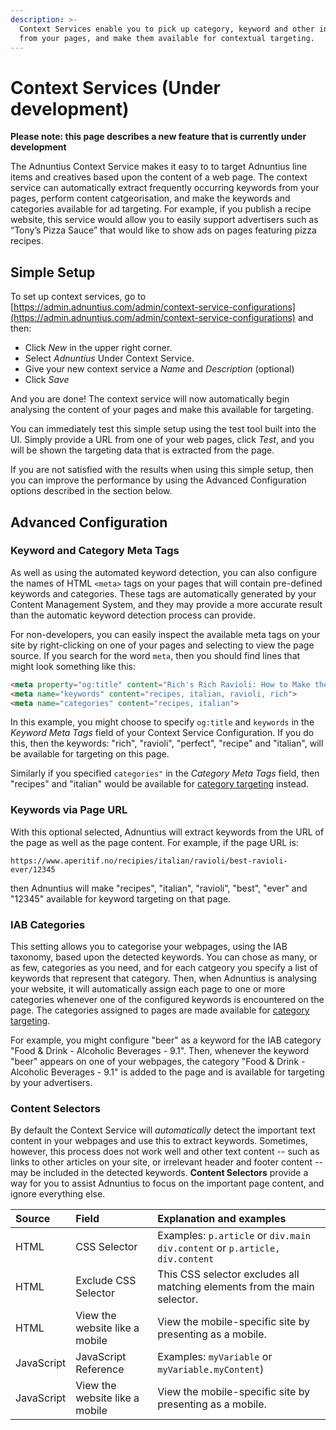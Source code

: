 ```yaml
---
description: >-
  Context Services enable you to pick up category, keyword and other information
  from your pages, and make them available for contextual targeting.
---
```


# Context Services (Under development)

**Please note: this page describes a new feature that is currently under development** 

The Adnuntius Context Service makes it easy to to target Adnuntius line items and creatives based upon the content of a web page. The context service can automatically extract frequently occurring keywords from your pages, perform content catgeorisation, and make the keywords and categories available for ad targeting. For example, if you publish a recipe website, this service would allow you to easily support advertisers such as “Tony’s Pizza Sauce” that would like to show ads on pages featuring pizza recipes. 

## Simple Setup

To set up context services, go to [https://admin.adnuntius.com/admin/context-service-configurations](https://admin.adnuntius.com/admin/context-service-configurations) and then:

- Click *New* in the upper right corner.
- Select *Adnuntius* Under Context Service.
- Give your new context service a *Name* and *Description* (optional) 
- Click *Save*

And you are done! The context service will now automatically begin analysing the content of your pages and make this available for targeting.

You can immediately test this simple setup using the test tool built into the UI. Simply provide a URL from one of your web pages, click *Test*, and you will be shown the targeting data that is extracted from the page.

If you are not satisfied with the results when using this simple setup, then you can improve the performance by using the Advanced Configuration options described in the section below. 

## Advanced Configuration

### Keyword and Category Meta Tags

As well as using the automated keyword detection, you can also configure the names of HTML `<meta>` tags on your pages that will contain pre-defined keywords and categories. These tags are automatically generated by your Content Management System, and they may provide a more accurate result than the automatic keyword detection process can provide.

For non-developers, you can easily inspect the available meta tags on your site by right-clicking on one of your pages and selecting to view the page source. If you search for the word `meta`, then you should find lines that might look something like this: 

```html
<meta property="og:title" content="Rich's Rich Ravioli: How to Make the Perfect Ravioli">
<meta name="keywords" content="recipes, italian, ravioli, rich">
<meta name="categories" content="recipes, italian">
```

In this example, you might choose to specify `og:title` and `keywords` in the *Keyword Meta Tags* field of your Context Service Configuration. If you do this, then
the keywords: "rich", "ravioli", "perfect", "recipe" and "italian", will be available for targeting on this page.

Similarly if you specified `categories"` in the *Category Meta Tags* field, then "recipes" and "italian" would be available for [category targeting](../advertising/targeting.md#category-targeting) instead. 

### Keywords via Page URL

With this optional selected, Adnuntius will extract keywords from the URL of the page as well as the page content. For example, if the page URL is:

```test
https://www.aperitif.no/recipies/italian/ravioli/best-ravioli-ever/12345
```

then Adnuntius will make "recipes", "italian", "ravioli", "best", "ever" and "12345" available for keyword targeting on that page. 


### IAB Categories

This setting allows you to categorise your webpages, using the IAB taxonomy, based upon the detected keywords. You can chose as many, or as few, categories as you need, and for each catgeory you specify a list of keywords that represent that category.
Then, when Adnuntius is analysing your website, it will automatically assign each page to one or more categories whenever one of the configured keywords is encountered on the page.
The categories assigned to pages are made available for [category targeting](../advertising/targeting.md#category-targeting). 

For example, you might configure "beer" as a keyword for the IAB category "Food & Drink - Alcoholic Beverages - 9.1". Then, whenever the keyword "beer" appears on one of your webpages, the category "Food & Drink - Alcoholic Beverages - 9.1" is added to the page and is available for targeting by your advertisers.

### Content Selectors

By default the Context Service will *automatically* detect the important text content in your webpages and use this to extract keywords. Sometimes, however, this process does not work well and other text content -- such as links to other articles on your site, or irrelevant header and footer content -- may be included in the detected keywords. **Content Selectors** provide a way for you to assist Adnuntius to focus on the important page content, and ignore everything else.

| Source | Field | Explanation and examples |
| :--- | :--- | :--- |
| HTML | CSS Selector |  Examples: `p.article` or `div.main div.content` or `p.article, div.content` |
| HTML | Exclude CSS Selector | This CSS selector excludes all matching elements from the main selector. |
| HTML | View the website like a mobile | View the mobile-specific site by presenting as a mobile. |
| JavaScript | JavaScript Reference | Examples: `myVariable` or `myVariable.myContent`\)  |
| JavaScript | View the website like a mobile | View the mobile-specific site by presenting as a mobile. |

